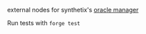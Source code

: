 external nodes for synthetix's [oracle manager](https://github.com/Synthetixio/synthetix-v3/tree/main/protocol/oracle-manager#readme)

Run tests with `forge test`